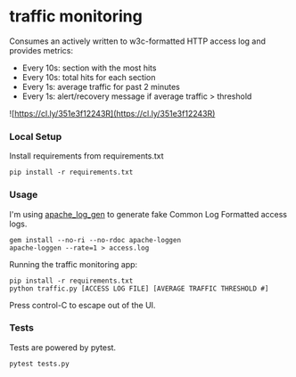 traffic monitoring
====

Consumes an actively written to w3c-formatted HTTP access log and provides metrics:

* Every 10s: section with the most hits
* Every 10s: total hits for each section
* Every 1s: average traffic for past 2 minutes
* Every 1s: alert/recovery message if average traffic > threshold

![https://cl.ly/351e3f12243R](https://cl.ly/351e3f12243R)

### Local Setup

Install requirements from requirements.txt

```
pip install -r requirements.txt
```

### Usage

I'm using [apache_log_gen](https://github.com/tamtam180/apache_log_gen) to generate fake Common Log Formatted access logs.

```
gem install --no-ri --no-rdoc apache-loggen
apache-loggen --rate=1 > access.log
```

Running the traffic monitoring app:

```
pip install -r requirements.txt
python traffic.py [ACCESS LOG FILE] [AVERAGE TRAFFIC THRESHOLD #]
```

Press control-C to escape out of the UI.

### Tests

Tests are powered by pytest.

```
pytest tests.py
```
